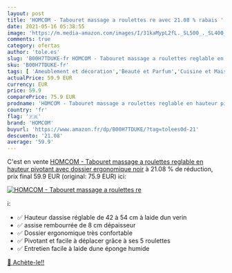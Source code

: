 ```yaml
---
layout: post
title: 'HOMCOM - Tabouret massage a roulettes re avec 21.08 % rabais '
date: 2021-05-16 05:38:55
image: 'https://m.media-amazon.com/images/I/31kaMypL2fL._SL500_._SL400_.jpg'
comments: true
category: ofertas
author: 'tole.es'
slug: 'B00H7TDUKE-fr HOMCOM - Tabouret massage a roulettes reglable en hauteur...'
sku: 'B00H7TDUKE-fr'
tags: [ 'Ameublement et décoration','Beauté et Parfum','Cuisine et Maison','Fauteuils de salon','Fauteuils et chaises pour salon','Meubles','Meubles de salon','Outils et accessoires','homcom', ]
actualPrice: 59.9 EUR
currency: EUR
price: 59.9
comparePrice: 75.9 EUR
prodname: 'HOMCOM - Tabouret massage a roulettes reglable en hauteur pivotant avec dossier ergonomique noir'
country: 'fr'
flag: '🇫🇷'
brand: 'HOMCOM'
buyurl: 'https://www.amazon.fr/dp/B00H7TDUKE/?tag=tolees0d-21'
descuento: '21.08'
average: '59.9'
---
```


C'est en vente [HOMCOM - Tabouret massage a roulettes reglable en hauteur pivotant avec dossier ergonomique noir](https://www.amazon.fr/dp/B00H7TDUKE/?tag=tolees0d-21)  à  21.08 % de réduction, prix final  59.9 EUR (original: 75.9 EUR) ici:

[![HOMCOM - Tabouret massage a roulettes re](https://m.media-amazon.com/images/I/31kaMypL2fL._SL500_._SL400_.jpg)](https://www.amazon.fr/dp/B00H7TDUKE/?tag=tolees0d-21)

ℹ️:

- ✅ Hauteur dassise réglable de 42 à 54 cm à laide dun verin
- ✅ assise rembourrée de 8 cm dépaisseur
- ✅ Dossier ergonomique très confortable
- ✅ Pivotant et facile à déplacer grâce à ses 5 roulettes
- ✅ Entretien facile à laide dune éponge humide

[🛒 Achète-le!!](https://www.amazon.fr/dp/B00H7TDUKE/?tag=tolees0d-21)
